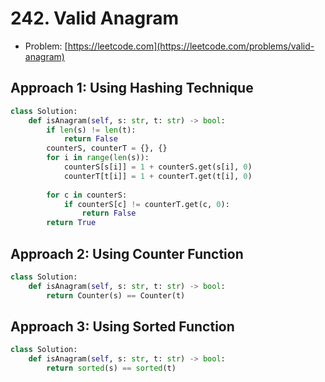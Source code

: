 # 242. Valid Anagram

- Problem: [https://leetcode.com](https://leetcode.com/problems/valid-anagram)

## Approach 1: Using Hashing Technique
```python
class Solution:
    def isAnagram(self, s: str, t: str) -> bool:
        if len(s) != len(t):
            return False
        counterS, counterT = {}, {}
        for i in range(len(s)):
            counterS[s[i]] = 1 + counterS.get(s[i], 0)
            counterT[t[i]] = 1 + counterT.get(t[i], 0)
        
        for c in counterS:
            if counterS[c] != counterT.get(c, 0):
                return False
        return True
```
## Approach 2: Using Counter Function
```python
class Solution:
    def isAnagram(self, s: str, t: str) -> bool:
        return Counter(s) == Counter(t)
```

## Approach 3: Using Sorted Function
```python
class Solution:
    def isAnagram(self, s: str, t: str) -> bool:
        return sorted(s) == sorted(t)
```